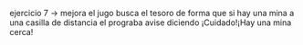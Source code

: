 ejercicio 7 -> mejora el jugo busca el tesoro de forma que si hay una mina a una casilla de distancia el prograba avise diciendo ¡Cuidado!¡Hay una mina cerca!
